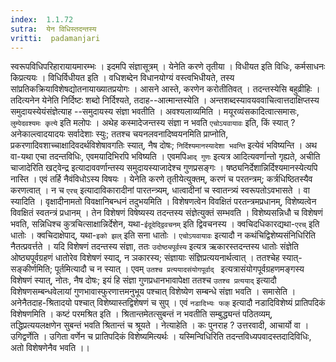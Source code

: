 ```yaml
---
index:  1.1.72
sutra:  येन विधिस्तदन्तस्य
vritti:  padamanjari
---
```


स्वरूपविधिपरिहारायायमारम्भः । इदमपि संज्ञासूत्रम् । येनेति करणे तृतीया । विधीयत इति विधिः, कर्मसाधनः किप्रत्ययः । विधिर्विधीयत इति । वधिशब्देन विधानयोग्यं वस्त्वभिधीयते, तस्य सांप्रतिकक्रियाविशेषद्योतनायाख्यातप्रयोगः । आसने आस्ते, करणेन करोतीतिवत् । तदन्तस्येसि बहुव्रीहिः । तदित्यनेन येनेति निर्दिष्टः शब्दो निर्दिश्यते, तदाह--आत्मान्तस्येति । अन्तशब्दस्यावयववाचित्वात्तदाक्षिप्तस्य समुदायस्येयंसंज्ञेत्याह --समुदायस्य संज्ञा भवतीति । अवश्यलाव्यमिति । मयूरव्यंसकादित्वात्समासः, `लुम्पेदवश्यमः कृत्ये` इति मलोपः ।
अथेह कस्मादेजन्तस्य संज्ञा न भवति `एचोऽयवायावः` इति, किं स्यात् ? अनेकाल्त्वादयादयः सर्वादेशाः स्युः; ततश्च चयनलवनादिष्वयनमिति प्राप्नोति, प्रकरणादिवशाच्चाक्षादिवदर्थविशेषावगतिः स्यात्, नैष दोषः; `निर्दिश्यमानस्यादेशा भवन्ति` इत्येवं भविष्यन्ति । अथ वा-यथा एचा तदन्तविधिः, एवमयादिभिरपि भविष्यति । एवमपि`आद् गुणः` इत्यत्र आदित्यवर्णान्तो गृह्यते, अचीति चाजादेरिति खट्वेन्द्र इत्यादाववर्णान्तस्य समुदायस्याजादेश्च गुणप्रसङ्गः । षष्ठ्यनिर्देशान्निर्दिश्यमानस्येत्यपि नास्ति । एवं तर्हि नैवंविधोऽस्य विषयः । येनेति करणे तृतीयेत्युक्तम्, करणं च परतन्त्रम्; कर्त्रधिष्ठितस्यैव करणत्वात् । न च `एरच्` इत्यादाविकारादीनां पारतन्त्र्यम्, धात्वादीनां च स्वातन्त्र्यं स्वरूपतोऽवभासते ।
वा स्यादिति । वृक्षादीनामतो विवक्षानिबन्धनं तदुभयमिति । विशेषणत्वेन विवक्षितं परतन्त्रमप्रधानम्, विशेष्यत्वेन विवक्षितं स्वतन्त्रं प्रधानम् । तेन विशेषणं विषेष्यस्य तदन्तस्य संज्ञेत्युक्तं सम्भवति । विशेष्यसन्निधौ च विशेषणं भवति, सन्निधिश्च कुत्रचित्साक्षान्निर्देशेन, यथा-`ईदूदेद्द्विवचनम्` इति द्विवचनस्य । क्वचिदधिकारद्यथा-`एरच्` इति धातोः । क्वचिदाक्षेपाद्, यथा-`इको झल्` इति सना धातोः । `एचोऽयवायावः` इत्यादौ न कथंचिद्विशेष्यसंनिधिरिति नैतत्प्रवर्त्तते । यदि विशेषणं तदन्तस्य संज्ञा, ततः `उदोष्ठ्यपूर्वस्य` इत्यत्र ऋकारस्तदन्तस्य धातोः संज्ञेति ओष्ठ्यपूर्वग्रहणं धातोरेव विशेषणं स्याद्, न ञकारस्य; संज्ञायाः संज्ञिप्रत्ययनार्थत्वात् । ततश्चेह स्यात्-सङ्कीर्णमिति; पूर्तमित्यादौ च न स्यात् । एवम् `उतश्च प्रत्ययादसंयोगपूर्वाद् ` इत्यत्रासंयोगपूर्वग्रहणमङ्गस्य विशेषणं स्यात्, नोतः, नैष दोषः; इयं हि संज्ञा गुणप्रधानभावापेक्षा ततश्च `उतश्च प्रत्ययाद्` इत्यादौ विशेषणसम्बन्धवेलायां गुणभावास्फुरणात्तमनुभूय पश्चात् विशेष्येण सम्बन्धे संज्ञा भवति ।
समासेति । अनेनैतदाह-श्रितादयो पश्चात् विशेष्यास्तद्विशेषणं च सुप् । एवं `नडादिभ्यः फक्` इत्यादौ नडादिविशेष्यं प्रातिपदिकं विशेषणमिति । कष्टं परमश्रित इति । श्रितान्तमेतत्सुबन्तं न भवतीति सम्बुद्ध्यन्तं पठितव्यम्, तद्धिप्रत्ययलक्षणेन सुबन्तं भवति श्रितान्तं च श्रूयते ।
नेत्याहेति । कः पुनराह ? उत्तरवादी, आचार्यो वा ।
उगिद्वर्णेति । उगिता वर्णेन च प्रातिपदिकं विशेष्यमित्यर्थः । यस्मिन्विधिरिति तदन्तविध्यपवादस्तदादिविधिः, अतो विशेषणेनैव भवति ।।
